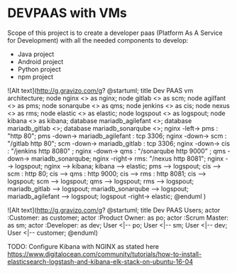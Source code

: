 # DEVPAAS with VMs
Scope of this project is to create a developer paas (Platform As A Service for Development) with all the needed components to develop:
* Java project
* Android project
* Python project
* npm project

![Alt text](http://g.gravizo.com/g?
@startuml;
title Dev PAAS vm architecture;
node nginx <<vm>> as nginx;
node gitlab <<vm>> as scm;
node agilfant <<vm>> as pms;
node sonarqube <<vm>> as qms;
node jenkins <<vm>> as cis;
node nexus <<vm>> as rms;
node elastic <<vm>> as elastic;
node logspout <<vm>> as logspout;
node kibana <<vm>> as kibana;
database mariadb_agilefant <<vm>>;
database mariadb_gitlab <<vm>>;
database mariadb_sonarqube <<vm>>;
nginx -left-> pms : "http 80";
pms -down-> mariadb_agilefant : tcp 3306;
nginx -down-> scm : "/gitlab http 80";
scm -down-> mariadb_gitlab : tcp 3306;
nginx -down-> cis : "/jenkins http 8080" ;
nginx -down-> qms : "/sonarqube http 9000" ;
qms -down-> mariadb_sonarqube;
nginx -right-> rms: "/nexus http 8081";
nginx --> logspout;
nginx --> kibana;
kibana --> elastic;
pms --> logspout;
cis --> scm : http 80;
cis --> qms : http 9000;
cis --> rms : http 8081;
cis --> logspout;
scm --> logspout;
qms --> logspout;
rms --> logspout;
mariadb_gitlab --> logspout;
mariadb_sonarqube --> logspout;
mariadb_agilefant --> logspout;
logspout -right-> elastic;
@enduml
)

![Alt text](http://g.gravizo.com/g?
@startuml;
title Dev PAAS Users;
actor :Customer:      as customer;
actor :Product Owner: as po;
actor :Scrum Master:  as sm;
actor :Developer:     as dev;
User <|-- po;
User <|-- sm;
User <|-- dev;
User <|-- customer;
@enduml)


TODO: 
Configure Kibana with NGINX as stated here https://www.digitalocean.com/community/tutorials/how-to-install-elasticsearch-logstash-and-kibana-elk-stack-on-ubuntu-16-04

